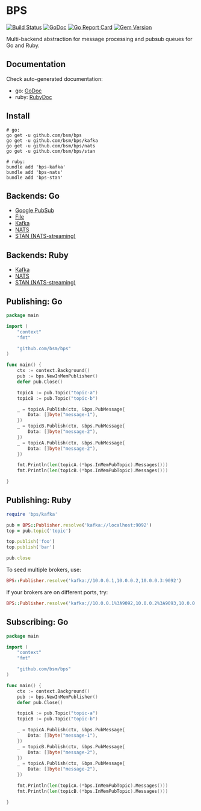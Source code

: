 # BPS

[![Build Status](https://travis-ci.org/bsm/bps.svg?branch=master)](https://travis-ci.org/bsm/bps)
[![GoDoc](https://godoc.org/github.com/bsm/bps?status.svg)](https://pkg.go.dev/github.com/bsm/bps?tab=doc)
[![Go Report Card](https://goreportcard.com/badge/github.com/bsm/bps)](https://goreportcard.com/report/github.com/bsm/bps)
[![Gem Version](https://badge.fury.io/rb/bps.svg)](https://badge.fury.io/rb/bps)

Multi-backend abstraction for message processing and pubsub queues for Go and Ruby.

## Documentation

Check auto-generated documentation:

- go: [GoDoc](https://pkg.go.dev/github.com/bsm/bps)
- ruby: [RubyDoc](https://www.rubydoc.info/gems/bps)

## Install

```shell
# go:
go get -u github.com/bsm/bps
go get -u github.com/bsm/bps/kafka
go get -u github.com/bsm/bps/nats
go get -u github.com/bsm/bps/stan

# ruby:
bundle add 'bps-kafka'
bundle add 'bps-nats'
bundle add 'bps-stan'
```

## Backends: Go

- [Google PubSub](https://godoc.org/github.com/bsm/bps/pubsub)
- [File](https://godoc.org/github.com/bsm/bps/file)
- [Kafka](https://godoc.org/github.com/bsm/bps/kafka)
- [NATS](https://godoc.org/github.com/bsm/bps/nats)
- [STAN (NATS-streaming)](https://godoc.org/github.com/bsm/bps/stan)

## Backends: Ruby

- [Kafka](https://rubygems.org/gems/bps-kafka)
- [NATS](https://rubygems.org/gems/bps-nats)
- [STAN (NATS-streaming)](https://rubygems.org/gems/bps-stan)

## Publishing: Go

```go
package main

import (
	"context"
	"fmt"

	"github.com/bsm/bps"
)

func main() {
	ctx := context.Background()
	pub := bps.NewInMemPublisher()
	defer pub.Close()

	topicA := pub.Topic("topic-a")
	topicB := pub.Topic("topic-b")

	_ = topicA.Publish(ctx, &bps.PubMessage{
		Data: []byte("message-1"),
	})
	_ = topicB.Publish(ctx, &bps.PubMessage{
		Data: []byte("message-2"),
	})
	_ = topicA.Publish(ctx, &bps.PubMessage{
		Data: []byte("message-2"),
	})

	fmt.Println(len(topicA.(*bps.InMemPubTopic).Messages()))
	fmt.Println(len(topicB.(*bps.InMemPubTopic).Messages()))

}
```

## Publishing: Ruby

```ruby
require 'bps/kafka'

pub = BPS::Publisher.resolve('kafka://localhost:9092')
top = pub.topic('topic')

top.publish('foo')
top.publish('bar')

pub.close
```

To seed multiple brokers, use:

```ruby
BPS::Publisher.resolve('kafka://10.0.0.1,10.0.0.2,10.0.0.3:9092')
```

If your brokers are on different ports, try:

```ruby
BPS::Publisher.resolve('kafka://10.0.0.1%3A9092,10.0.0.2%3A9093,10.0.0.3%3A9094')
```

## Subscribing: Go

```go
package main

import (
	"context"
	"fmt"

	"github.com/bsm/bps"
)

func main() {
	ctx := context.Background()
	pub := bps.NewInMemPublisher()
	defer pub.Close()

	topicA := pub.Topic("topic-a")
	topicB := pub.Topic("topic-b")

	_ = topicA.Publish(ctx, &bps.PubMessage{
		Data: []byte("message-1"),
	})
	_ = topicB.Publish(ctx, &bps.PubMessage{
		Data: []byte("message-2"),
	})
	_ = topicA.Publish(ctx, &bps.PubMessage{
		Data: []byte("message-2"),
	})

	fmt.Println(len(topicA.(*bps.InMemPubTopic).Messages()))
	fmt.Println(len(topicB.(*bps.InMemPubTopic).Messages()))

}
```
